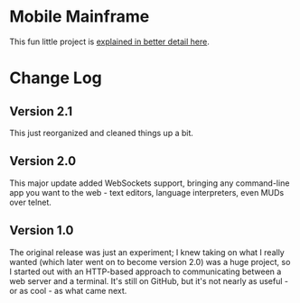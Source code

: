 # Mobile Mainframe

This fun little project is [explained in better detail here](https://thegeekonskates.github.io/mobile-mainframe/).

# Change Log

## Version 2.1

This just reorganized and cleaned things up a bit.


## Version 2.0

This major update added WebSockets support, bringing any command-line app you want to the web - text editors, language interpreters, even MUDs over telnet.


## Version 1.0

The original release was just an experiment; I knew taking on what I really wanted (which later went on to become version 2.0) was a huge project, so I started out with an HTTP-based approach to communicating between a web server and a terminal.  It's still on GitHub, but it's not nearly as useful - or as cool - as what came next.
